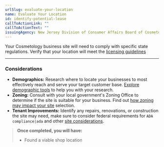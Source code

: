 ```yaml
---
urlSlug: evaluate-your-location
name: Evaluate Your Location
id: identify-potential-lease
callToActionLink: ""
callToActionText: ""
issuingAgency: New Jersey Division of Consumer Affairs Board of Cosmetology and Hairstyling
---
```

Your Cosmetology business site will need to comply with specific state regulations. Verify that your location will meet the [licensing guidelines](https://www.njconsumeraffairs.gov/regulations/Chapter-28-Board-of-Cosmetology-and-Hairstyling.pdf)

---
### Considerations

* **Demographics:** Research where to locate your businesses to most effectively reach and serve your target customer base. [Explore demographic tools](https://business.nj.gov/pages/select-a-location) to help you with your research.
* **Zoning:** Consult with your local government's Zoning Office to determine if the site is suitable for your business. Find out [how zoning may impact your site](https://business.nj.gov/pages/select-a-location) selection.
* **Tenant Improvements:** Identify any repairs, renovations, or construction the site may need, make sure to consider federal requirements for `ADA compliance|ada` and other [site considerations](https://business.nj.gov/pages/leasing-tips).


>**Once completed, you will have:**
>
>* Found a viable shop location